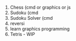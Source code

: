 1. Chess (cmd or graphics or js
2. Sudoku (cmd 
3. Sudoku Solver (cmd
4. reversi
5. learn graphics programming
6. Tetris - WIP